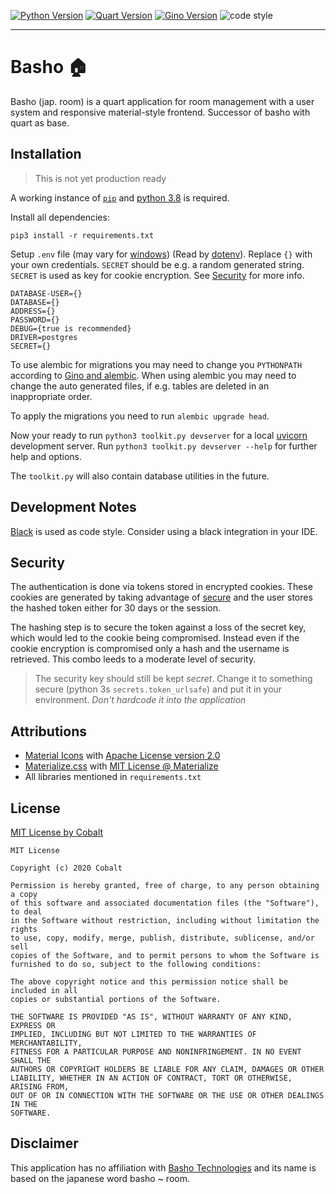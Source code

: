 [![Python Version](https://img.shields.io/badge/python-3.8.3-blue?style=for-the-badge&logo=python)](https://www.python.org/downloads/release/python-383/) [![Quart Version](https://img.shields.io/badge/Quart-0.13.0-red?style=for-the-badge)](https://gitlab.com/pgjones/quart) [![Gino Version](https://img.shields.io/badge/Gino-1.1.0b1-blue?style=for-the-badge)](https://python-gino.org/) ![code style](https://img.shields.io/badge/code%20style-black-black?style=for-the-badge)

<hr>

# Basho :house:

Basho (jap. room) is a quart application for room management with a user system and responsive material-style frontend. Successor of basho with quart as base.

## Installation

> This is not yet production ready

A working instance of [`pip`](https://packaging.python.org/tutorials/installing-packages/#installing-packages) and [python 3.8](https://www.python.org/downloads/release/python-382/) is required.

Install all dependencies:

`pip3 install -r requirements.txt`

Setup `.env` file (may vary for [windows](http://www.dowdandassociates.com/blog/content/howto-set-an-environment-variable-in-windows-command-line-and-registry/)) (Read by [dotenv](https://pypi.org/project/python-dotenv/)). Replace `{}` with your own credentials. `SECRET` should be e.g. a random generated string. `SECRET` is used as key for cookie encryption. See [Security](#Security) for more info.

```environment
DATABASE-USER={}
DATABASE={}
ADDRESS={}
PASSWORD={}
DEBUG={true is recommended}
DRIVER=postgres
SECRET={}
```

To use alembic for migrations you may need to change you `PYTHONPATH` according to [Gino and alembic](https://python-gino.org/docs/en/master/how-to/alembic.html#create-first-migration-revision). When using alembic you may need to change the auto generated files, if e.g. tables are deleted in an inappropriate order.

To apply the migrations you need to run `alembic upgrade head`.

Now your ready to run `python3 toolkit.py devserver` for a local [uvicorn](https://www.uvicorn.org/) development server. Run `python3 toolkit.py devserver --help` for further help and options.

The `toolkit.py` will also contain database utilities in the future.

## Development Notes

[Black](https://github.com/ambv/black) is used as code style. Consider using a black integration in your IDE.

## Security

The authentication is done via tokens stored in encrypted cookies. These cookies are generated by taking advantage of [secure](https://pypi.org/project/secure/0.1.8/) and the user stores the hashed token either for 30 days or the session.

The hashing step is to secure the token against a loss of the secret key, which would led to the cookie being compromised. Instead even if the cookie encryption is compromised only a hash and the username is retrieved. This combo leeds to a moderate level of security.

> The security key should still be kept _secret_. Change it to something secure (python 3s `secrets.token_urlsafe`) and put it in your environment. _Don't hardcode it into the application_

## Attributions

- [Material Icons](https://material.io/resources/icons/) with [Apache License version 2.0](https://www.apache.org/licenses/LICENSE-2.0.html)
- [Materialize.css](https://materializecss.com/) with [MIT License @ Materialize](https://github.com/Dogfalo/materialize/blob/master/LICENSE)
- All libraries mentioned in `requirements.txt`

## License

[MIT License by Cobalt](https://github.com/Chaostheorie/basho-reloaded/blob/master/LICENSE)

```text
MIT License

Copyright (c) 2020 Cobalt

Permission is hereby granted, free of charge, to any person obtaining a copy
of this software and associated documentation files (the "Software"), to deal
in the Software without restriction, including without limitation the rights
to use, copy, modify, merge, publish, distribute, sublicense, and/or sell
copies of the Software, and to permit persons to whom the Software is
furnished to do so, subject to the following conditions:

The above copyright notice and this permission notice shall be included in all
copies or substantial portions of the Software.

THE SOFTWARE IS PROVIDED "AS IS", WITHOUT WARRANTY OF ANY KIND, EXPRESS OR
IMPLIED, INCLUDING BUT NOT LIMITED TO THE WARRANTIES OF MERCHANTABILITY,
FITNESS FOR A PARTICULAR PURPOSE AND NONINFRINGEMENT. IN NO EVENT SHALL THE
AUTHORS OR COPYRIGHT HOLDERS BE LIABLE FOR ANY CLAIM, DAMAGES OR OTHER
LIABILITY, WHETHER IN AN ACTION OF CONTRACT, TORT OR OTHERWISE, ARISING FROM,
OUT OF OR IN CONNECTION WITH THE SOFTWARE OR THE USE OR OTHER DEALINGS IN THE
SOFTWARE.
```

## Disclaimer

This application has no affiliation with [Basho Technologies](https://github.com/basho) and its name is based on the japanese word basho ~ room.
